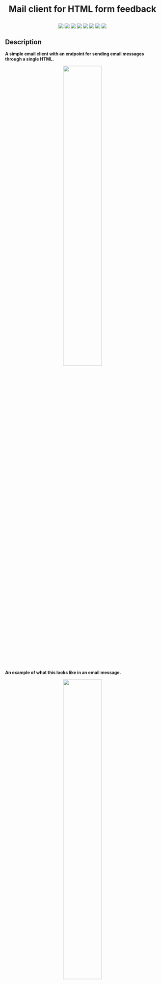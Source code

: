 <h1 align="center">Mail client for HTML form feedback</h1>
<h2 align="center">

[//]: # ([![Mentioned in Awesome Vue.js]&#40;https://awesome.re/mentioned-badge.svg&#41;]&#40;https://github.com/vuejs/awesome-vue&#41;)

</h2>

<p align="center">

[//]: # (<img src="https://img.shields.io/npm/dy/msaserj">)

<img src="https://img.shields.io/badge/made%20by-msaserj-red.svg" >

<img src="https://img.shields.io/github/stars/msaserj/mailer.svg?style=flat">

<img src="https://img.shields.io/badge/NodeJS-16.18.1-green.svg">

<img src="https://img.shields.io/badge/Express-4.18.2-green.svg">

<img src="https://img.shields.io/badge/Nodemailer-6.8.0-green.svg">

<img src="https://img.shields.io/github/languages/count/msaserj/mailer">

<img src="https://img.shields.io/github/languages/top/msaserj/mailer.svg">

<img src="https://badges.frapsoft.com/os/v1/open-source.svg?v=103" >

</p>


[//]: # (<h2 align="center"><a  href="">Live Demo</a></h2>)


## Description

**A simple email client with an endpoint for sending email messages through a single HTML.**

<p align="center"><img src="./screen.png" width="50%"></p>

**An example of what this looks like in an email message.**

<p align="center"><img src="./mail_screen.png" width="50%"></p>

## About the project.

If you have, for example, your own website and you need an email client to send a letter for feedback.

## Technologies

**NodeJS**,
**Express**,
**Nodemailer**,
**JS**.

## Project setup

```
npm install
node index.js
```
#### use yarn
```
yarn
node index.js
```

## Future scope

- .

## My Home Page

[Sergei Minko aka msaserj](https://msaserj.ru)